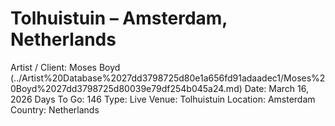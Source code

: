 # Tolhuistuin – Amsterdam, Netherlands

Artist / Client: Moses Boyd (../Artist%20Database%2027dd3798725d80e1a656fd91adaadec1/Moses%20Boyd%2027dd3798725d80039e79df254b045a24.md)
Date: March 16, 2026
Days To Go: 146
Type: Live
Venue: Tolhuistuin
Location: Amsterdam
Country: Netherlands
